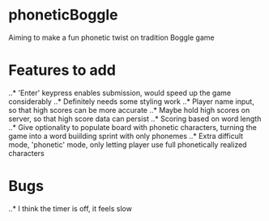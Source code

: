 # phoneticBoggle
Aiming to make a fun phonetic twist on tradition Boggle game

# Features to add
..* 'Enter' keypress enables submission, would speed up the game considerably
..* Definitely needs some styling work
..* Player name input, so that high scores can be more accurate
..* Maybe hold high scores on server, so that high score data can persist
..* Scoring based on word length
..* Give optionality to populate board with phonetic characters, turning the game into a word buiilding sprint with only phonemes
..* Extra difficult mode, 'phonetic' mode, only letting player use full phonetically realized characters

# Bugs
..* I think the timer is off, it feels slow
